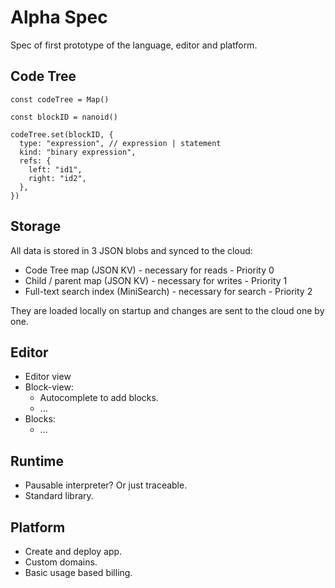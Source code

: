 # Alpha Spec

Spec of first prototype of the language, editor and platform.

## Code Tree

```tsx
const codeTree = Map()

const blockID = nanoid()

codeTree.set(blockID, {
  type: "expression", // expression | statement
  kind: "binary expression",
  refs: {
    left: "id1",
    right: "id2",
  },
})
```

## Storage

All data is stored in 3 JSON blobs and synced to the cloud:

- Code Tree map (JSON KV) - necessary for reads - Priority 0
- Child / parent map (JSON KV) - necessary for writes - Priority 1
- Full-text search index (MiniSearch) - necessary for search - Priority 2

They are loaded locally on startup and changes are sent to the cloud one by one.

## Editor

- Editor view
- Block-view:
  - Autocomplete to add blocks.
  - ...
- Blocks:
  - ...

## Runtime

- Pausable interpreter? Or just traceable.
- Standard library.

## Platform

- Create and deploy app.
- Custom domains.
- Basic usage based billing.
